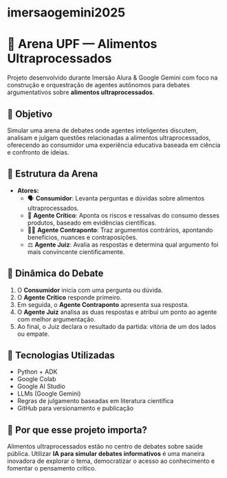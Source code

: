 # imersaogemini2025

# 🧠 Arena UPF — Alimentos Ultraprocessados

Projeto desenvolvido durante Imersão Alura & Google Gemini com foco na construção e orquestração de agentes autônomos para debates 
argumentativos sobre **alimentos ultraprocessados**.

## 🎯 Objetivo

Simular uma arena de debates onde agentes inteligentes discutem, analisam e julgam questões relacionadas a alimentos ultraprocessados, 
oferecendo ao consumidor uma experiência educativa baseada em ciência e confronto de ideias.

## 🧩 Estrutura da Arena

- **Atores:**
  - 🗣️ **Consumidor**: Levanta perguntas e dúvidas sobre alimentos ultraprocessados.
  - 🧠 **Agente Crítico**: Aponta os riscos e ressalvas do consumo desses produtos, baseado em evidências científicas.
  - 🧑‍💼 **Agente Contraponto**: Traz argumentos contrários, apontando benefícios, nuances e contraposições.
  - ⚖️ **Agente Juiz**: Avalia as respostas e determina qual argumento foi mais convincente cientificamente.

## 🔁 Dinâmica do Debate

1. O **Consumidor** inicia com uma pergunta ou dúvida.
2. O **Agente Crítico** responde primeiro.
3. Em seguida, o **Agente Contraponto** apresenta sua resposta.
4. O **Agente Juiz** analisa as duas respostas e atribui um ponto ao agente com melhor argumentação.
5. Ao final, o Juiz declara o resultado da partida: vitória de um dos lados ou empate.

## 🧪 Tecnologias Utilizadas

- Python + ADK
- Google Colab
- Google AI Studio
- LLMs (Google Gemini)
- Regras de julgamento baseadas em literatura científica
- GitHub para versionamento e publicação

## 🧠 Por que esse projeto importa?

Alimentos ultraprocessados estão no centro de debates sobre saúde pública. 
Utilizar **IA para simular debates informativos** é uma maneira inovadora de explorar o tema, 
democratizar o acesso ao conhecimento e fomentar o pensamento crítico.
